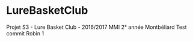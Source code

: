 # LureBasketClub
Projet S3 - Lure Basket Club - 2016/2017 MMI 2° année Montbéliard
Test commit Robin 1
